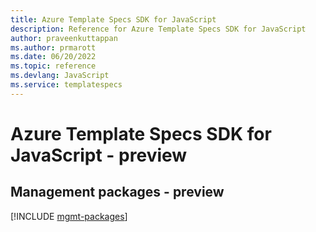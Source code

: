 ```yaml
---
title: Azure Template Specs SDK for JavaScript
description: Reference for Azure Template Specs SDK for JavaScript
author: praveenkuttappan
ms.author: prmarott
ms.date: 06/20/2022
ms.topic: reference
ms.devlang: JavaScript
ms.service: templatespecs
---
```

# Azure Template Specs SDK for JavaScript - preview
## Management packages - preview
[!INCLUDE [mgmt-packages](template-specs-mgmt-index.md)]


